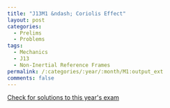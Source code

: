 ```yaml
---
title: "J13M1 &ndash; Coriolis Effect"
layout: post
categories:
  - Prelims
  - Problems
tags:
  - Mechanics
  - J13
  - Non-Inertial Reference Frames
permalink: /:categories/:year/:month/M1:output_ext
comments: false
---
```

<object data="2013J1M.pdf" type="application/pdf" width="100%" height="500"></object>
<div class="message"><a href='https://princetonprelim.com/prelim/30/'>Check for solutions to this year's exam</a></div>
